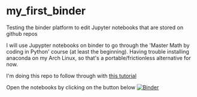 # my_first_binder
Testing the binder platform to edit Jupyter notebooks that are stored on github repos

I will use Jupypter notebooks on binder to go through the 'Master Math by coding in Python' course (at least the beginning).
Having trouble installing anaconda on my Arch Linux, so that's a portable/frictionless alternative for now.

I'm doing this repo to follow through with [this tutorial](https://the-turing-way.netlify.app/communication/binder/zero-to-binder.html)

Open the notebooks by clicking on the button below
[![Binder](https://mybinder.org/badge_logo.svg)](https://mybinder.org/v2/gh/shaolin-peanut/my_first_binder/HEAD)
